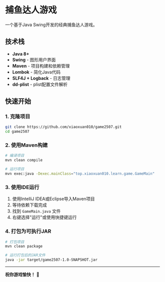 # 捕鱼达人游戏

一个基于Java Swing开发的经典捕鱼达人游戏。

## 技术栈

- **Java 8+**
- **Swing** - 图形用户界面
- **Maven** - 项目构建和依赖管理
- **Lombok** - 简化Java代码
- **SLF4J + Logback** - 日志管理
- **dd-plist** - plist配置文件解析

## 快速开始

### 1. 克隆项目

```bash
git clone https://github.com/xiaoxuan010/game2507.git
cd game2507
```

### 2. 使用Maven构建

```bash
# 编译项目
mvn clean compile

# 运行项目
mvn exec:java -Dexec.mainClass="top.xiaoxuan010.learn.game.GameMain"
```

### 3. 使用IDE运行

1. 使用IntelliJ IDEA或Eclipse导入Maven项目
2. 等待依赖下载完成
3. 找到 `GameMain.java` 文件
4. 右键选择"运行"或使用快捷键运行

### 4. 打包为可执行JAR

```bash
# 打包项目
mvn clean package

# 运行打包后的JAR文件
java -jar target/game2507-1.0-SNAPSHOT.jar
```

---

**祝你游戏愉快！** 🎣
